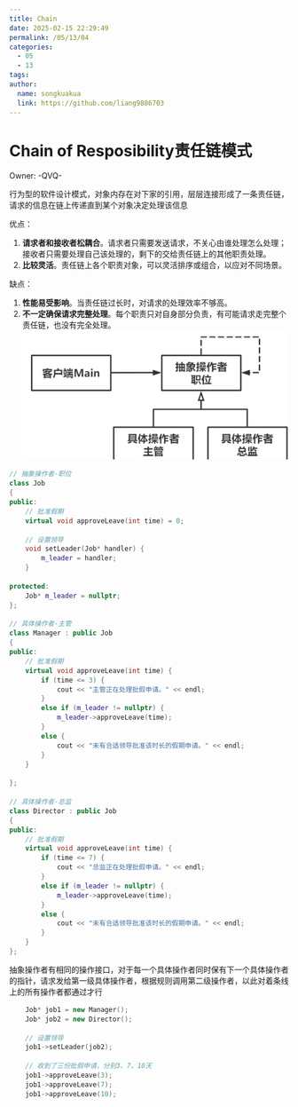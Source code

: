 ```yaml
---
title: Chain
date: 2025-02-15 22:29:49
permalink: /05/13/04
categories: 
  - 05
  - 13
tags: 
author:
  name: songkuakua
  link: https://github.com/liang9886703
---
```

# Chain of Resposibility责任链模式

Owner: -QVQ-

行为型的软件设计模式，对象内存在对下家的引用，层层连接形成了一条责任链，请求的信息在链上传递直到某个对象决定处理该信息

优点：

1. **请求者和接收者松耦合**。请求者只需要发送请求，不关心由谁处理怎么处理；接收者只需要处理自己该处理的，剩下的交给责任链上的其他职责处理。
2. **比较灵活**。责任链上各个职责对象，可以灵活排序或组合，以应对不同场景。

缺点：

1. **性能易受影响**。当责任链过长时，对请求的处理效率不够高。
2. **不一定确保请求完整处理**。每个职责只对自身部分负责，有可能请求走完整个责任链，也没有完全处理。
![Untitled](./pic14.png)

```cpp
// 抽象操作者-职位
class Job 
{
public:
	// 批准假期
	virtual void approveLeave(int time) = 0;
 
	// 设置领导
	void setLeader(Job* handler) {
		m_leader = handler;
	}
 
protected:
	Job* m_leader = nullptr;
};
 
// 具体操作者-主管
class Manager : public Job 
{
public:
	// 批准假期
	virtual void approveLeave(int time) {
		if (time <= 3) {
			cout << "主管正在处理批假申请。" << endl;
		}
		else if (m_leader != nullptr) {
			m_leader->approveLeave(time);
		}
		else {
			cout << "未有合适领导批准该时长的假期申请。" << endl;
		}
	}
 
};
 
// 具体操作者-总监
class Director : public Job 
{
public:
	// 批准假期
	virtual void approveLeave(int time) {
		if (time <= 7) {
			cout << "总监正在处理批假申请。" << endl;
		}
		else if (m_leader != nullptr) {
			m_leader->approveLeave(time);
		}
		else {
			cout << "未有合适领导批准该时长的假期申请。" << endl;
		}
	}
};
```

抽象操作者有相同的操作接口，对于每一个具体操作者同时保有下一个具体操作者的指针，请求发给第一级具体操作者，根据规则调用第二级操作者，以此对着条线上的所有操作者都通过才行

```cpp
	Job* job1 = new Manager();
	Job* job2 = new Director();
 
	// 设置领导
	job1->setLeader(job2);
 
	// 收到了三份批假申请，分别3、7、10天
	job1->approveLeave(3);
	job1->approveLeave(7);
	job1->approveLeave(10);
```